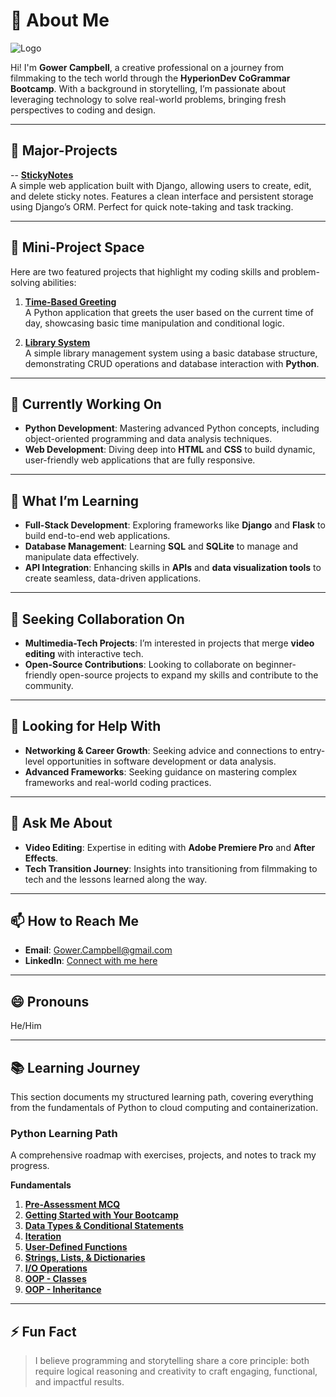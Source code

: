 

# 👋 About Me  
![Logo](Images/Logo.png)

Hi! I'm **Gower Campbell**, a creative professional on a journey from filmmaking to the tech world through the **HyperionDev CoGrammar Bootcamp**. With a background in storytelling, I’m passionate about leveraging technology to solve real-world problems, bringing fresh perspectives to coding and design.

---
## 📝 Major-Projects

-- **[StickyNotes](https://github.com/GowerCampbell/MyCodingTask_StickyNote)**  
   A simple web application built with Django, allowing users to create, edit, and delete sticky notes. Features a clean interface and persistent 
   storage using Django’s ORM. Perfect for quick note-taking and task tracking.

---

## 🚀 Mini-Project Space  
Here are two featured projects that highlight my coding skills and problem-solving abilities:

1. **[Time-Based Greeting](https://github.com/GowerCampbell/Time-Based-Greeting)**  
   A Python application that greets the user based on the current time of day, showcasing basic time manipulation and conditional logic.

2. **[Library System](https://github.com/GowerCampbell/library-system)**  
   A simple library management system using a basic database structure, demonstrating CRUD operations and database interaction with **Python**.

---

## 🔭 Currently Working On  
- **Python Development**: Mastering advanced Python concepts, including object-oriented programming and data analysis techniques.  
- **Web Development**: Diving deep into **HTML** and **CSS** to build dynamic, user-friendly web applications that are fully responsive.

---

## 🌱 What I’m Learning  
- **Full-Stack Development**: Exploring frameworks like **Django** and **Flask** to build end-to-end web applications.  
- **Database Management**: Learning **SQL** and **SQLite** to manage and manipulate data effectively.  
- **API Integration**: Enhancing skills in **APIs** and **data visualization tools** to create seamless, data-driven applications.

---

## 👯 Seeking Collaboration On  
- **Multimedia-Tech Projects**: I’m interested in projects that merge **video editing** with interactive tech.  
- **Open-Source Contributions**: Looking to collaborate on beginner-friendly open-source projects to expand my skills and contribute to the community.

---

## 🤔 Looking for Help With  
- **Networking & Career Growth**: Seeking advice and connections to entry-level opportunities in software development or data analysis.  
- **Advanced Frameworks**: Seeking guidance on mastering complex frameworks and real-world coding practices.

---

## 💬 Ask Me About  
- **Video Editing**: Expertise in editing with **Adobe Premiere Pro** and **After Effects**.  
- **Tech Transition Journey**: Insights into transitioning from filmmaking to tech and the lessons learned along the way.

---

## 📫 How to Reach Me  
- **Email**: [Gower.Campbell@gmail.com](mailto:Gower.Campbell@gmail.com)  
- **LinkedIn**: [Connect with me here](https://www.linkedin.com)

---

## 😄 Pronouns  
He/Him

---

## 📚 Learning Journey  
This section documents my structured learning path, covering everything from the fundamentals of Python to cloud computing and containerization.

### Python Learning Path
A comprehensive roadmap with exercises, projects, and notes to track my progress.

**Fundamentals**
1. **[Pre-Assessment MCQ](https://github.com/GowerCampbell/Pre-Assessment-MCQ)**  
2. **[Getting Started with Your Bootcamp](https://github.com/GowerCampbell/Getting-Started-With-Bootcamp)**  
3. **[Data Types & Conditional Statements](https://github.com/GowerCampbell/Data-Types-And-Conditional-Statements)**  
4. **[Iteration](https://github.com/GowerCampbell/Iteration)**  
5. **[User-Defined Functions](https://github.com/GowerCampbell/User-Defined-Functions)**  
6. **[Strings, Lists, & Dictionaries](https://github.com/GowerCampbell/Strings-Lists-Dictionaries)**  
7. **[I/O Operations](https://github.com/GowerCampbell/IO-Operations)**  
8. **[OOP - Classes](https://github.com/GowerCampbell/OOP-Classes)**
9. **[OOP - Inheritance](https://github.com/GowerCampbell/OOP-Inheritance)**

---

## ⚡ Fun Fact
> I believe programming and storytelling share a core principle: both require logical reasoning and creativity to craft engaging, functional, and impactful results.

